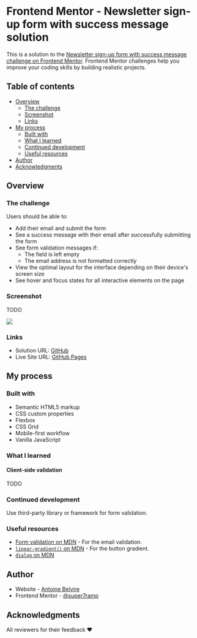 # Frontend Mentor - Newsletter sign-up form with success message solution

This is a solution to
the [Newsletter sign-up form with success message challenge on Frontend Mentor](https://www.frontendmentor.io/challenges/newsletter-signup-form-with-success-message-3FC1AZbNrv).
Frontend Mentor challenges help you improve your coding skills by building realistic projects.

## Table of contents

- [Overview](#overview)
    - [The challenge](#the-challenge)
    - [Screenshot](#screenshot)
    - [Links](#links)
- [My process](#my-process)
    - [Built with](#built-with)
    - [What I learned](#what-i-learned)
    - [Continued development](#continued-development)
    - [Useful resources](#useful-resources)
- [Author](#author)
- [Acknowledgments](#acknowledgments)

## Overview

### The challenge

Users should be able to:

- Add their email and submit the form
- See a success message with their email after successfully submitting the form
- See form validation messages if:
    - The field is left empty
    - The email address is not formatted correctly
- View the optimal layout for the interface depending on their device's screen size
- See hover and focus states for all interactive elements on the page

### Screenshot

TODO

![](./screenshot.jpg)

### Links

- Solution URL: [GitHub](https://github.com/super7ramp/frontend-mentor/10-newsletter-signup-with-success-message)
- Live Site
  URL: [GitHub Pages](https://super7ramp.github.io/frontend-mentor/10-newsletter-signup-with-success-message/newsletter-signup-with-success-message-main)

## My process

### Built with

- Semantic HTML5 markup
- CSS custom properties
- Flexbox
- CSS Grid
- Mobile-first workflow
- Vanilla JavaScript

### What I learned

#### Client-side validation

TODO

### Continued development

Use third-party library or framework for form validation.

### Useful resources

- [Form validation on MDN](https://developer.mozilla.org/en-US/docs/Learn_web_development/Extensions/Forms/Form_validation) -
  For the email validation.
- [`linear-gradient()` on MDN](https://developer.mozilla.org/fr/docs/Web/CSS/gradient/linear-gradient) - For the button
  gradient.
- [`dialog` on MDN](https://developer.mozilla.org/en-US/docs/Web/HTML/Reference/Elements/dialog)

## Author

- Website - [Antoine Belvire](https://belv.re)
- Frontend Mentor - [@super7ramp](https://www.frontendmentor.io/profile/super7ramp)

## Acknowledgments

All reviewers for their feedback ❤️
